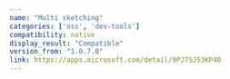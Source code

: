 ```yaml
---
name: "Multi sketching"
categories: ['oss', 'dev-tools']
compatibility: native
display_result: "Compatible"
version_from: "1.0.7.0"
link: https://apps.microsoft.com/detail/9PJ7SJ53KP40
---
```

